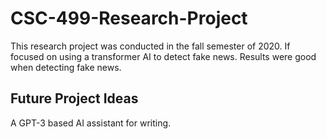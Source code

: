 # CSC-499-Research-Project

This research project was conducted in the fall semester of 2020. If focused on using a transformer AI to detect fake news. Results were good when detecting fake news.

## Future Project Ideas
A GPT-3 based AI assistant for writing. 
